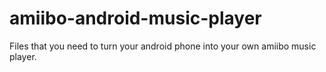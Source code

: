 # amiibo-android-music-player
 Files that you need to turn your android phone into your own amiibo music player.

